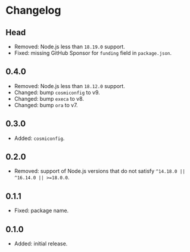 # Changelog

## Head

- Removed: Node.js less than `18.19.0` support.
- Fixed: missing GitHub Sponsor for `funding` field in `package.json`.

## 0.4.0

- Removed: Node.js less than `18.12.0` support.
- Changed: bump `cosmiconfig` to v9.
- Changed: bump `execa` to v8.
- Changed: bump `ora` to v7.

## 0.3.0

- Added: `cosmiconfig`.

## 0.2.0

- Removed: support of Node.js versions that do not satisfy `^14.18.0 || ^16.14.0 || >=18.0.0`.

## 0.1.1

- Fixed: package name.

## 0.1.0

- Added: initial release.
